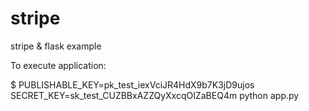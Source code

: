stripe
======

stripe & flask example

To execute application:

$ PUBLISHABLE_KEY=pk_test_iexVciJR4HdX9b7K3jD9ujos SECRET_KEY=sk_test_CUZBBxAZZQyXxcqOIZaBEQ4m python app.py

